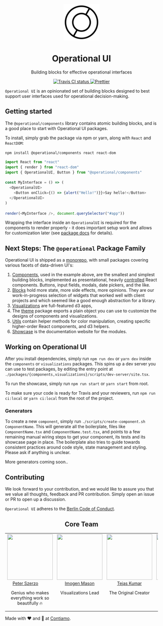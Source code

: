 <div align="center">
  <img width="120" height="120" src="/packages/showcase/static/favicons/__original.png" alt="Operational UI Logo">
  <h1>Operational UI</h1>
  <p>Building blocks for effective operational interfaces</p>
  <a href="https://travis-ci.org/Contiamo/operational-ui" target="_blank">
    <img src="https://img.shields.io/travis/Contiamo/operational-ui.svg" alt="Travis CI status">
  </a>
  <a href="https://github.com/prettier/prettier" target="_blank">
    <img src="https://img.shields.io/badge/code_style-prettier-ff69b4.svg?style=flat-square" alt="Prettier">
  </a>
</div>

<!-- separator -->

`Operational UI` is an opinionated set of building blocks designed to best support user interfaces used for operational decision-making.


## Getting started

The `@operational/components` library contains atomic building blocks, and is a good place to start with Operational UI packages.

To install, simply grab the package via npm or yarn, along with `React` and `ReactDOM`:

`npm install @operational/components react react-dom`

```javascript
import React from "react"
import { render } from "react-dom"
import { OperationalUI, Button } from "@operational/components"

const MyInterface = () => (
  <OperationalUI>
    <Button onClick={() => {alert("Hello!")}}>Say hello!</Button>
  </OperationalUI>
)

render(<MyInterface />, document.querySelector("#app"))
```

Wrapping the interface inside an `OperationalUI` is required for the components to render properly - it does important setup work and allows for customization later (see [package docs](https://www.npmjs.com/package/%40operational%2Fcomponents) for details).

## Next Steps: The `@operational` Package Family

Operational UI is shipped as a [monorepo](https://danluu.com/monorepo/), with small packages covering various facets of data-driven UI's:
1. [Components](https://github.com/Contiamo/operational-ui/tree/master/packages/components), used in the example above, are the smallest and simplest building blocks, implemented as presentational, heavily [controlled](https://reactjs.org/docs/forms.html#controlled-components) React components. Buttons, input fields, modals, date pickers, and the like.
1. [Blocks](https://github.com/Contiamo/operational-ui/tree/master/packages/blocks) hold more state, more side effects, more opinions. They are our work-in-progress selection of widgets that worked well with client projects and which seemed like a good enough abstraction for a library.
1. [Visualizations](https://github.com/Contiamo/operational-ui/tree/master/packages/visualizations) are full-featured d3 apps, 
1. The [theme](https://github.com/Contiamo/operational-ui/tree/master/packages/theme) package exports a plain object you can use to customize the designs of components and visualizations.
1. [Utils](https://github.com/Contiamo/operational-ui/tree/master/packages/utils) contain helper methods for color manipulation, creating specific higher-order React components, and d3 helpers.
1. [Showcase](https://github.com/Contiamo/operational-ui/tree/master/packages/showcase) is the documentation website for the modules.

## Working on Operational UI

After you install dependencies, simply run `npm run dev` or `yarn dev` inside the `components` or `visualizations` packages. This spins up a dev server you can use to test packages, by editing the entry point at `./packages/{components,visualizations}/scripts/dev-server/site.tsx`.

To run the showcase, simply run `npm run start` or `yarn start` from root. 

To make sure your code is ready for Travis and your reviewers, run `npm run ci:local` or `yarn ci:local` from the root of the project.

### Generators

To create a new `component`, simply run `./scripts/create-component.sh ComponentName`. This will generate all the boilerplate, files like `ComponentName.tsx` and `ComponentName.test.tsx`, and points to a few remaining manual wiring steps to get your component, its tests and its showcase page in place. The boilerplate also tries to guide towards consistent practices around code style, state management and styling. Please ask if anything is unclear.

More generators coming soon..

## Contributing

We look forward to your contribution, and we would like to assure you that we value all thoughts, feedback and PR contribution. Simply open an issue or PR to open up a discussion.

`Operational UI` adheres to the [Berlin Code of Conduct](http://berlincodeofconduct.org).

<!-- separator -->

<h2 align="center">Core Team</h2>

<table>
  <tbody>
    <tr>
      <td align="center" valign="top">
        <img width="150" height="150" src="https://github.com/peterszerzo.png?s=150">
        <br>
        <a href="https://github.com/peterszerzo">Peter Szerzo</a>
        <p>Genius who makes everything work so beautifully 🔥</p>
      </td>
      <td align="center" width="20%" valign="top">
        <img width="150" height="150" src="https://github.com/ImogenF.png?s=150">
        <br>
        <a href="https://github.com/ImogenF">Imogen Mason</a>
        <p>Visualizations Lead</p>
      </td>
      <td align="center" valign="top">
        <img width="150" height="150" src="https://github.com/TejasQ.png?s=150">
        <br>
        <a href="https://github.com/TejasQ">Tejas Kumar</a>
        <p>The Original Creator</p>
      </td>
      <td align="center" valign="top">
        <img width="150" height="150" src="https://github.com/micha-f.png?s=150">
        <br>
        <a href="https://github.com/micha-f">Michael Franzkowiak</a>
        <p>Contributor</p>
      </td>
      <td align="center" valign="top">
        <img width="150" height="150" src="https://github.com/Angarsk8.png?s=150">
        <br>
        <a href="https://github.com/Angarsk8">Andrés García</a>
        <p>Contributor</p>
      </td>
     </tr>
  </tbody>
</table>

Made with ❤️ and 🌵 at [Contiamo](https://contiamo.com).

